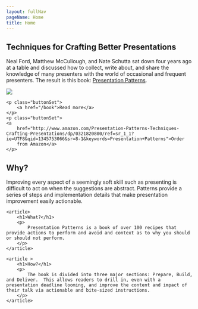 ```yaml
---
layout: fullNav
pageName: Home
title: Home
---
```


<article class="tagline">
	<h1>Techniques for Crafting Better Presentations</h1>
	<p>
Neal Ford, Matthew McCullough, and Nate Schutta sat down four years
	ago at a table and discussed how to collect, write about, and
	share the knowledge of many presenters with the world of
	occasional and frequent presenters. The result is this book:	<a
	href="http://www.informit.com/store/product.aspx?isbn=0321820800">Presentation
	Patterns</a>.
</p>
<p>
<a
	href="http://www.informit.com/store/product.aspx?isbn=0321820800"><img src="http://nealford.com/images/ppap-cover-small.jpg"  /></a>
	</p>

	<p class="buttonSet">
		<a href="/book">Read more</a> 
	</p>
	<p class="buttonSet">
	<a
		href="http://www.amazon.com/Presentation-Patterns-Techniques-Crafting-Presentations/dp/0321820800/ref=sr_1_1?ie=UTF8&qid=1345753066&sr=8-1&keywords=Presentation+Patterns">Order
		from Amazon</a>
	</p>


</article>

<span class="featured">
	<article>
		<h1>Why?</h1>
		<p>
			Improving every aspect of a seemingly soft skill such as presenting is difficult to act on when the
			suggestions are abstract. Patterns provide a series of steps and implementation details that make
			presentation improvement easily actionable.
		</p>
	</article>
	
	<article>
		<h1>What?</h1>
		<p>
			Presentation Patterns is a book of over 100 recipes that provide actions to perform and avoid and context as to why you should or should not perform.
		</p>
	</article>
	
	<article >
		<h1>How?</h1>
		<p>
			The book is divided into three major sections: Prepare, Build, and Deliver.  This allows readers to drill in, even with a presentation deadline looming, and improve the content and impact of their talk via actionable and bite-sized instructions.
		</p>
	</article>
</span>
